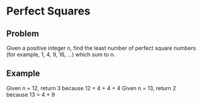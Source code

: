 Perfect Squares
===

## Problem

Given a positive integer n, find the least number of perfect square numbers (for example, 1, 4, 9, 16, ...) which sum to n.


## Example

Given n = 12, return 3 because 12 = 4 + 4 + 4
Given n = 13, return 2 because 13 = 4 + 9